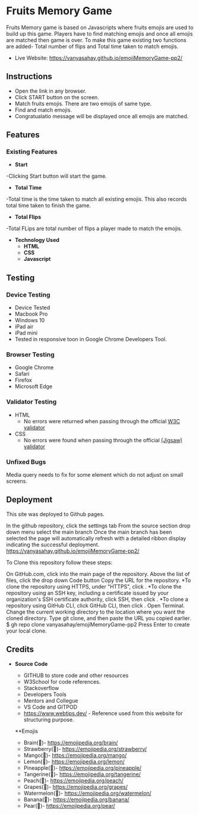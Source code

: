 # Fruits Memory Game

Fruits Memory game is based on Javascripts where fruits emojis are used to build up this game. Players have to find matching emojis and once all emojis are matched then game is over.
To make this game existing two functions are added- Total number of flips and Total time taken to match emojis.


- Live Website: https://vanyasahay.github.io/emojiMemoryGame-pp2/

## Instructions
- Open the link in any browser.
- Click START button on the screen.
- Match fruits emojis. There are two emojis of same type.
- Find and match emojis.
- Congratualatio message will be displayed once all emojis are matched.

## Features 

### Existing Features

- __Start__

-Clicking Start button will start the game.

- __Total Time__

 -Total time is the time taken to match all existing emojis. This also records total time taken to finish the game. 
  

- __Total Flips__

 -Total FLips are total number of flips a player made to match the emojis.

- __Technology Used__
  - **HTML**
  - **CSS**
  - **Javascript**



## Testing 

### **Device Testing**
- Device Tested
- Macbook Pro
- Windows 10
- iPad air
- iPad mini
- Tested in responsive toon in Google Chrome Developers Tool.

### **Browser Testing**
- Google Chrome
- Safari
- Firefox
- Microsoft Edge


### Validator Testing 

- HTML
  - No errors were returned when passing through the official [W3C validator](https://validator.w3.org/nu/?doc=https%3A%2F%2Fcode-institute-org.github.io%2Flove-running-2.0%2Findex.html)
- CSS
  - No errors were found when passing through the official [(Jigsaw) validator](https://jigsaw.w3.org/css-validator/validator?uri=https%3A%2F%2Fvalidator.w3.org%2Fnu%2F%3Fdoc%3Dhttps%253A%252F%252Fcode-institute-org.github.io%252Flove-running-2.0%252Findex.html&profile=css3svg&usermedium=all&warning=1&vextwarning=&lang=en#css)

### Unfixed Bugs

Media query needs to fix for some element which do not adjust on small screens.

## Deployment

This site was deployed to Github pages.

In the github repository, click the settings tab
From the source section drop down menu select the main branch
Once the main branch has been selected the page will automatically refresh with a detailed ribbon display indicating the successful deployment.
https://vanyasahay.github.io/emojiMemoryGame-pp2/

To Clone this repository follow these steps:

On GitHub.com, click into the main page of the repository.
Above the list of files, click the drop down Code button
Copy the URL for the repository.
*To clone the repository using HTTPS, under "HTTPS", click . *To clone the repository using an SSH key, including a certificate issued by your organization's SSH certificate authority, click SSH, then click . *To clone a repository using GitHub CLI, click GitHub CLI, then click .
Open Terminal.
Change the current working directory to the location where you want the cloned directory.
Type git clone, and then paste the URL you copied earlier.
$ gh repo clone vanyasahay/emojiMemoryGame-pp2
Press Enter to create your local clone.


## Credits 

- **Source Code**
  - GITHUB to store code and other resources
  - W3School for code references.
  - Stackoverflow
  - Developers Tools
  - Mentors and Collegue 
  - VS Code and GITPOD
  - https://www.webtips.dev/ - Reference used from this website for structuring purpose.
  
  **Emojis
  - Brain(🧠)- https://emojipedia.org/brain/
  - Strawberry(🍓)- https://emojipedia.org/strawberry/
  - Mango(🥭)- https://emojipedia.org/mango/
  - Lemon(🍋)- https://emojipedia.org/lemon/
  - Pineapple(🍍)- https://emojipedia.org/pineapple/
  - Tangerine(🍊)- https://emojipedia.org/tangerine/
  - Peach(🍑)- https://emojipedia.org/peach/
  - Grapes(🍇)- https://emojipedia.org/grapes/
  - Watermelon(🍉)- https://emojipedia.org/watermelon/
  - Banana(🍌)- https://emojipedia.org/banana/
  - Pear(🍐)- https://emojipedia.org/pear/